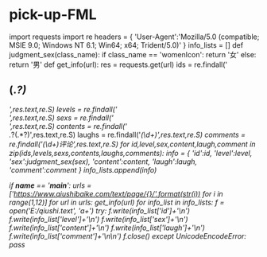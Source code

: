 # pick-up-FML
import requests
import re
headers = {
    'User-Agent':'Mozilla/5.0 (compatible; MSIE 9.0; Windows NT 6.1; Win64; x64; Trident/5.0)'
}
info_lists = []
def judgment_sex(class_name):
    if class_name == 'womenIcon':
        return '女'
    else:
        return '男'
def get_info(url):
    res = requests.get(url)
    ids = re.findall('<h2>(.*?)</h2>',res.text,re.S)
    levels = re.findall('<div class="articleGender (.*?)">',res.text,re.S)
    sexs = re.findall('<div class="number">',res.text,re.S)
    contents = re.findall('<div class="content">.*?<span>(.*?)</span>',res.text,re.S)
    laughs = re.findall('<span class="stats-vote"><i class="number">(\d+)<i>',res.text,re.S)
    comments = re.findall('<i class="number">(\d+)</i>评论',res.text,re.S)
    for id,level,sex,content,laugh,comment in zip(ids,levels,sexs,contents,laughs,comments):
        info = {
            'id':id,
            'level':level,
            'sex':judgment_sex(sex),
            'content':content,
            'laugh':laugh,
            'comment':comment
        }
        info_lists.append(info)
        
if __name__ == '__main__':
    urls = ['https://www.qiushibaike.com/text/page/{}/'.format(str(i)) for i in range(1,12)]
    for url in urls:
        get_info(url)
    for info_list in info_lists:
        f = open('E:/qiushi.text', 'a+')
        try:
            f.write(info_list['id']+'\n')
            f.write(info_list['level']+'\n')
            f.write(info_list['sex']+'\n')
            f.write(info_list['content']+'\n')
            f.write(info_list['laugh']+'\n')
            f.write(info_list['comment']+'\n\n')
            f.close()
        except UnicodeEncodeError:
            pass
